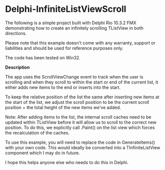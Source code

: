 # Delphi-InfiniteListViewScroll

The following is a simple project built with Delphi Rio 10.3.2 FMX demonstrating how to create an infinitely scrolling TListView in both directions.

Please note that this example doesn't come with any warranty, support or liabilities and should be used for reference purposes only.

The code has been tested on Win32.

**Description**

The app uses the ScrollViewChange event to track when the user is scrolling and when they scroll to within the start or end of the current list, it either adds new items to the end or inserts into the start.

To keep the relative position of the list the same after inserting new items at the start of the list, we adjust the scroll position to be the current scroll position + the total height of the new items we've added.

Note: After adding items to the list, the internal scroll caches need to be updated within TListView before it will allow us to scroll to the correct new position. To do this, we explicitly call .Paint() on the list view which forces the recalculation of the caches.

To use this example, you will need to replace the code in GenerateItems() with your own code.
This would ideally be converted into a TInfiniteListView component which I may do in future.

I hope this helps anyone else who needs to do this in Delphi.
